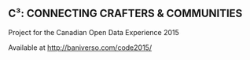 ## C³: CONNECTING CRAFTERS & COMMUNITIES

Project for the Canadian Open Data Experience 2015

Available at http://baniverso.com/code2015/
